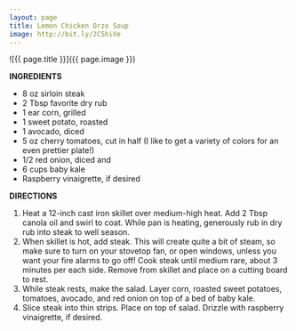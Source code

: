 ```yaml
---
layout: page
title: Lemon Chicken Orzo Soup
image: http://bit.ly/2C5hiVe
---
```


![{{ page.title }}]({{ page.image }})

**INGREDIENTS**

* 8 oz sirloin steak
* 2 Tbsp favorite dry rub
* 1 ear corn, grilled
* 1 sweet potato, roasted
* 1 avocado, diced
* 5 oz cherry tomatoes, cut in half (I like to get a variety of colors for an even prettier plate!)
* 1/2 red onion, diced and
* 6 cups baby kale
* Raspberry vinaigrette, if desired

**DIRECTIONS**

1. Heat a 12-inch cast iron skillet over medium-high heat. Add 2 Tbsp canola oil and swirl to coat. While pan is heating, generously rub in dry rub into steak to well season.
2. When skillet is hot, add steak. This will create quite a bit of steam, so make sure to turn on your stovetop fan, or open windows, unless you want your fire alarms to go off! Cook steak until medium rare, about 3 minutes per each side. Remove from skillet and place on a cutting board to rest.
3. While steak rests, make the salad. Layer corn, roasted sweet potatoes, tomatoes, avocado, and red onion on top of a bed of baby kale.
4. Slice steak into thin strips. Place on top of salad. Drizzle with raspberry vinaigrette, if desired.
